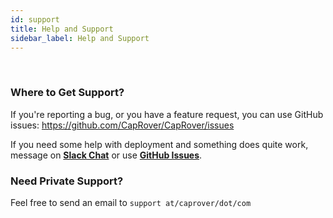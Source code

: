 ```yaml
---
id: support
title: Help and Support
sidebar_label: Help and Support
---
```


<br/>

### Where to Get Support?

If you're reporting a bug, or you have a feature request, you can use GitHub issues:
https://github.com/CapRover/CapRover/issues

If you need some help with deployment and something does quite work, message on [**Slack Chat**](https://join.slack.com/t/captainduckduck/shared_invite/enQtNDEwMjc3MjcxNjUzLWQ4YjljN2JiMGU5Nzk5NjcwMDEzNDNiMTNkOTVhNTA4YTYwOThkNDkyMTlkMDFhMzAzOTA5YjcwY2E4NWRkYzk) or use [**GitHub Issues**](https://github.com/CapRover/CapRover/issues).

### Need Private Support?

Feel free to send an email to `support at/caprover/dot/com`
